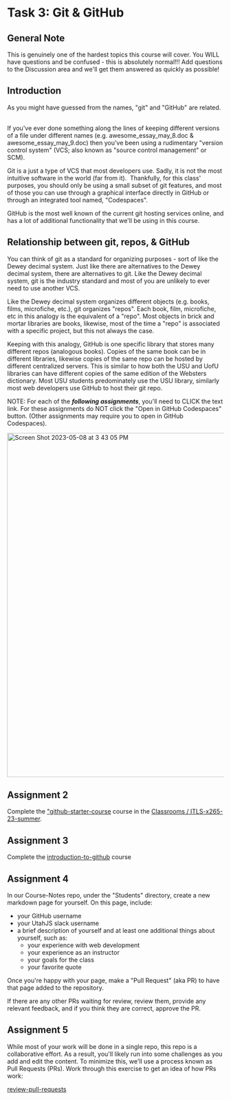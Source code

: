 # Task 3: Git & GitHub

## General Note

This is genuinely one of the hardest topics this course will cover.  You WILL have questions and be confused - this is absolutely normal!!!  Add questions to the Discussion area and we'll get them answered as quickly as possible!

## Introduction

As you might have guessed from the names, "git" and "GitHub" are related.  

If you've ever done something along the lines of keeping different versions of a file under different names (e.g. awesome_essay_may_8.doc & awesome_essay_may_9.doc) then you've been using a rudimentary "version control system" (VCS; also known as "source control management" or SCM).

Git is a just a type of VCS that most developers use.  Sadly, it is not the most intuitive software in the world (far from it).  Thankfully, for this class' purposes, you should only be using a small subset of git features, and most of those you can use through a graphical interface directly in GitHub or through an integrated tool named, "Codespaces".

GitHub is the most well known of the current git hosting services online, and has a lot of additional functionality that we'll be using in this course.


## Relationship between git, repos, & GitHub

You can think of git as a standard for organizing purposes - sort of like the Dewey decimal system.  Just like there are alternatives to the Dewey decimal system, there are alternatives to git.  Like the Dewey decimal system, git is the industry standard and most of you are unlikely to ever need to use another VCS.

Like the Dewey decimal system organizes different objects (e.g. books, films, microfiche, etc.), git organizes "repos".  Each book, film, microfiche, etc in this analogy is the equivalent of a "repo".  Most objects in brick and mortar libraries are books, likewise, most of the time a "repo" is associated with a specific project, but this not always the case.

Keeping with this analogy, GitHub is one specific library that stores many different repos (analogous books).  Copies of the same book can be in different libraries, likewise copies of the same repo can be hosted by different centralized servers.  This is similar to how both the USU and UofU libraries can have different copies of the same edition of the Websters dictionary.  Most USU students predominately use the USU library, similarly most web developers use GitHub to host their git repo.

NOTE: For each of the ***following assignments***, you'll need to CLICK the text link.
      For these assignments do NOT click the "Open in GitHub Codespaces" button.
      (Other assignments may require you to open in GitHub Codespaces).

<img width="800" alt="Screen Shot 2023-05-08 at 3 43 05 PM" src="https://user-images.githubusercontent.com/7552754/236944494-8f3a0f2d-9b20-4e68-9a71-725fa50616f4.png">      


## Assignment 2

Complete the ["github-starter-course](<https://classroom.github.com/a/Qe0MErOh>) course in the [Classrooms / ITLS-x265-23-summer](https://classroom.github.com/classrooms/131394480-itls-x265-23-summer).


## Assignment 3

Complete the [introduction-to-github](<https://classroom.github.com/a/xrRpKrVL>) course

## Assignment 4

In our Course-Notes repo, under the "Students" directory, create a new markdown page for yourself.  On this page, include:

- your GitHub username
- your UtahJS slack username
- a brief description of yourself and at least one additional things about yourself, such as:
  - your experience with web development
  - your experience as an instructor
  - your goals for the class
  - your favorite quote

Once you're happy with your page, make a "Pull Request" (aka PR) to have that page added to the repository.

If there are any other PRs waiting for review, review them, provide any relevant feedback, and if you think they are correct, approve the PR.

## Assignment 5

While most of your work will be done in a single repo, this repo is a collaborative effort.  As a result, you'll likely run into some challenges as you add and edit the content.  To minimize this, we'll use a process known as Pull Requests (PRs).  Work through this exercise to get an idea of how PRs work:

[review-pull-requests](<https://classroom.github.com/a/v3JKSPiP>)

